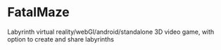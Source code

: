 # FatalMaze
Labyrinth virtual reality/webGl/android/standalone 3D video game, with option to create and share labyrinths
